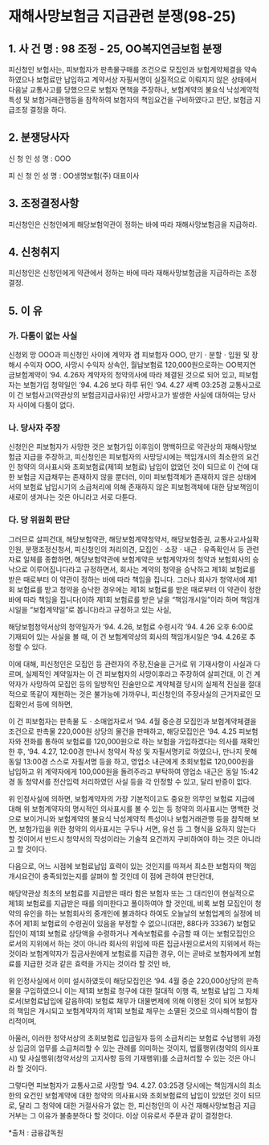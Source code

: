 # 재해사망보험금 지급관련 분쟁(98-25)

## 1. 사 건 명 : 98 조정 - 25, OO복지연금보험 분쟁

피신청인 보험사는, 피보험자가 판촉물구매를 조건으로 모집인과 보험계약체결을 약속하였으나 보험료만 납입하고 계약서상 자필서명이 실질적으로 이뤄지지 않은 상태에서 다음날 교통사고를 당했으므로 보험자 면책을 주장하나, 보험계약의 불요식 낙성계약적 특성 및 보험거래관행등을 참작하여 보험자의 책임요건을 구비하였다고 판단, 보험금 지급조정 결정을 하다.



## 2. 분쟁당사자                                               
신  청  인        성  명 : OOO

피  신  청  인    성  명 : OO생명보험(주) 대표이사


## 3. 조정결정사항

피신청인은 신청인에게 해당보험약관이 정하는 바에 따라 재해사망보험금을 지급하라.


## 4. 신청취지
피신청인은 신청인에게 약관에서 정하는 바에 따라 재해사망보험금을 지급하라는 조정결정.


## 5. 이    유

### 가. 다툼이 없는 사실

신청외 망 OOO과 피신청인 사이에 계약자 겸 피보험자 OOO, 만기ㆍ분할ㆍ입원 및 장해시 수익자 OOO, 사망시 수익자 상속인, 월납보험료 120,000원으로하는 OO복지연금보험계약이 ‘94. 4.26자 계약자의 청약의사에 따라 체결된 것으로 되어 있고, 피보험자는 보험가입 청약일인 ’94. 4.26 보다 하루 뒤인 ‘94. 4.27 새벽 03:25경 교통사고로 이 건 보험사고(약관상의 보험금지급사유)인 사망사고가 발생한 사실에 대하여는 당사자 사이에 다툼이 없다.


### 나. 당사자 주장

신청인은 피보험자가 사망한 것은 보험가입 이후임이 명백하므로 약관상의 재해사망보험금 지급을 주장하고, 피신청인은 피보험자의 사망당시에는 책임개시의 최소한의 요건인 청약의 의사표시와 초회보험료(제1회 보험료) 납입이 없었던 것이 되므로 이 건에 대한 보험금 지급채무는 존재하지 않을 뿐더러, 이미 피보험객체가 존재하지 않은 상태에서의 보험료 납입시기의 소급처리에 의해 존재하지 않은 피보험객체에 대한 담보책임이 새로이 생겨나는 것은 아니라고 서로 다툰다. 


### 다. 당 위원회 판단

그러므로 살피건대, 해당보험약관, 해당보험계약청약서, 해당보험증권, 교통사고사실확인원, 분쟁조정신청서, 피신청인의 처리의견, 모집인ㆍ소장ㆍ내근ㆍ유족확인서 등 관련자료 일체를 종합하면, 해당보험약관에 보험계약은 보험계약자의 청약과 보험회사의 승낙으로 이루어집니다라고 규정하면서, 회사는 계약의 청약을 승낙하고 제1회 보험료를 받은 때로부터 이 약관이 정하는 바에 따라 책임을 집니다. 그러나 회사가 청약서에 제1회 보험료를 받고 청약을 승낙한 경우에는 제1회 보험료를 받은 때로부터 이 약관이 정한 바에 따라 책임을 집니다(이하 제1회 보험료를 받은 날을 “책임개시일”이라 하며 책임개시일을 “보험계약일”로 봅니다)라고 규정하고 있는 사실,

해당보험청약서상의 청약일자가 ‘94. 4.26, 보험료 수령시각 ’94. 4.26 오후 6:00로 기재되어 있는 사실을 볼 때, 이 건 보험계약상의 회사의 책임개시일은 ‘94. 4.26로 추정할 수 있다.

이에 대해, 피신청인은 모집인 등 관련자의 주장,진술을 근거로 위 기재사항이 사실과 다르며, 실제적인 계약일자는 이 건 피보험자의 사망이후라고 주장하여 살피건대, 이 건 계약자가 사망하여 모집인 등의 일방적인 진술만으로 계약체결 당시의 실체적 진실을 절대적으로 똑같이 재현하는 것은 불가능에 가까우나, 피신청인의 주장사실의 근거자료인 모집확인서 등에 의하면, 

이 건 피보험자는 판촉물 도ㆍ소매업자로서 ‘94. 4월 중순경 모집인과 보험계약체결을 조건으로 판촉물 220,000원 상당의 물건을 판매하고, 해당모집인은 ’94. 4.25 피보험자와 전화를 통하여 보험료를 120,000원으로 하는 보험을 가입하겠다는 의사를 재확인 한 후, ‘94. 4.27, 12:00경 만나서 청약서 작성 및 자필서명키로 하였으나, 만나지 못해 동일 13:00경 스스로 자필서명 등을 하고, 영업소 내근에게 초회보험료 120,000원을 납입하고 위 계약자에게 100,000원을 돌려주라고 부탁하여 영업소 내근은 동일 15:42경 동 청약서를 전산입력 처리하였던 사실 등을 각 인정할 수 있고, 달리 반증이 없다. 

위 인정사실에 의하면, 보험계약자의 가장 기본적이고도 중요한 의무인 보험료 지급에 대해 위 보험계약자의 명시적인 의사표시를 볼 수 있는 등 청약의 의사표시는 명백한 것으로 보이거니와 보험계약의 불요식 낙성계약적 특성이나 보험거래관행 등을 참작해 보면, 보험가입을 위한 청약의 의사표시는 구두나 서면, 유선 등 그 형식을 요하지 않는다 할 것이어서 반드시 청약서의 작성이라는 기술적 요건까지 구비하여야 하는 것은 아니라고 할 것이다.

다음으로, 어느 시점에 보험료납입 효력이 있는 것인지를 따져서 최소한 보험자의 책임개시요건이 충족되었는지를 살펴야 할 것인데 이 점에 관하여 판단컨대,

해당약관상 최초의 보험료를 지급받은 때라 함은 보험자 또는 그 대리인이 현실적으로 제1회 보험료를 지급받은 때를 의미한다고 풀이하여야 할 것인데, 비록 보험 모집인이 청약의 유인을 하는 보험회사의 중개인에 불과하다 하여도 오늘날의 보험업계의 실정에 비추어 제1회 보험료의 수령권이 있음을 부정할 수 없으니(대판, 88다카 33367) 보험모집인이 제1회 보험료 상당액을 수령하거나 계속보험료를 수금할 때 이는 보험모집인으로서의 지위에서 하는 것이 아니라 회사의 위임에 따른 집금사원으로서의 지위에서 하는 것이라 보험계약자가 집금사원에게 보험료를 지급한 경우, 이는 곧바로 보험자에게 보험료를 지급한 것과 같은 효력을 가지는 것이라 할 것인 바,

위 인정사실에서 이미 설시하였듯이 해당모집인은 ‘94. 4월 중순 220,000상당의 판촉물을 구입하였으니 이는 제1회 보험료 청구에 대한 절대적 이행 즉, 보험료 납입 그 자체로서(보험료납입에 갈음하여) 보험료 채무가 대물변제에 의해 이행된 것이 되어 보험자의 책임은 개시되고 보험계약자의 제1회 보험료 채무는 소멸된 것으로 의사해석함이 합리적이며,

아울러, 이러한 청약서상의 초회보험료 입금일자 등의 소급처리는 보험료 수납행위 과정상 입금의 업무를 소급처리할 수 있는 관례를 의미하는 것이지, 법률행위(청약의 의사표시) 및 사실행위(청약서상의 고지사항 등의 기재행위)를 소급처리할 수 있는 것은 아니라 할 것이다.

그렇다면 피보험자가 교통사고로 사망할 ‘94. 4.27. 03:25경 당시에는 책임개시의 최소한의 요건인 보험계약에 대한 청약의 의사표시와 초회보험료의 납입이 있었던 것이 되므로, 달리 그 청약에 대한 거절사유가 없는 한, 피신청인의 이 사건 재해사망보험금 지급거부는 그 이유가 불충분하다 할 것이다. 이상 이유로서 주문과 같이 결정한다. 

*출처 : 금융감독원
